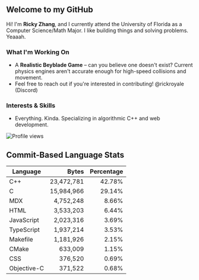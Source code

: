 ## Welcome to my GitHub

Hi! I'm **Ricky Zhang**, and I currently attend the University of Florida as a Computer Science/Math Major. I like building things and solving problems. Yeaaah.

### What I'm Working On
- A **Realistic Beyblade Game** – can you believe one doesn't exist? Current physics engines aren't accurate enough for high-speed collisions and movement.
- Feel free to reach out if you're interested in contributing! @rickroyale (Discord)

### Interests & Skills
- Everything. Kinda. Specializing in algorithmic C++ and web development.

![Profile views](https://komarev.com/ghpvc/?username=TheRickyZhang&color=blue)

<!--START_COMMIT_LANG_STATS-->
## Commit-Based Language Stats

| Language | Bytes | Percentage |
| --- | ---:| ---:|
| C++ | 23,472,781 | 42.78% |
| C | 15,984,966 | 29.14% |
| MDX | 4,752,248 | 8.66% |
| HTML | 3,533,203 | 6.44% |
| JavaScript | 2,023,316 | 3.69% |
| TypeScript | 1,937,214 | 3.53% |
| Makefile | 1,181,926 | 2.15% |
| CMake | 633,009 | 1.15% |
| CSS | 376,520 | 0.69% |
| Objective-C | 371,522 | 0.68% |
<!--END_COMMIT_LANG_STATS-->
